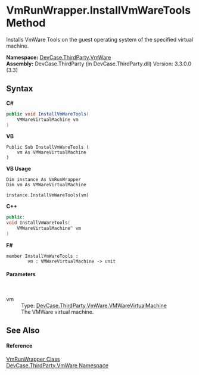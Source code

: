 # VmRunWrapper.InstallVmWareTools Method 
 

Installs VmWare Tools on the guest operating system of the specified virtual machine.

**Namespace:**&nbsp;<a href="N_DevCase_ThirdParty_VmWare">DevCase.ThirdParty.VmWare</a><br />**Assembly:**&nbsp;DevCase.ThirdParty (in DevCase.ThirdParty.dll) Version: 3.3.0.0 (3.3)

## Syntax

**C#**<br />
``` C#
public void InstallVmWareTools(
	VMWareVirtualMachine vm
)
```

**VB**<br />
``` VB
Public Sub InstallVmWareTools ( 
	vm As VMWareVirtualMachine
)
```

**VB Usage**<br />
``` VB Usage
Dim instance As VmRunWrapper
Dim vm As VMWareVirtualMachine

instance.InstallVmWareTools(vm)
```

**C++**<br />
``` C++
public:
void InstallVmWareTools(
	VMWareVirtualMachine^ vm
)
```

**F#**<br />
``` F#
member InstallVmWareTools : 
        vm : VMWareVirtualMachine -> unit 

```


#### Parameters
&nbsp;<dl><dt>vm</dt><dd>Type: <a href="T_DevCase_ThirdParty_VmWare_VMWareVirtualMachine">DevCase.ThirdParty.VmWare.VMWareVirtualMachine</a><br />The VMWare virtual machine.</dd></dl>

## See Also


#### Reference
<a href="T_DevCase_ThirdParty_VmWare_VmRunWrapper">VmRunWrapper Class</a><br /><a href="N_DevCase_ThirdParty_VmWare">DevCase.ThirdParty.VmWare Namespace</a><br />